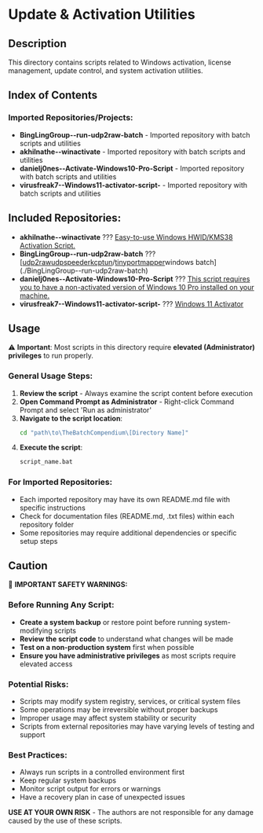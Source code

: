 # Update & Activation Utilities

## Description

This directory contains scripts related to Windows activation, license management, update control, and system activation utilities.

## Index of Contents

### Imported Repositories/Projects:
- **BingLingGroup--run-udp2raw-batch** - Imported repository with batch scripts and utilities
- **akhilnathe--winactivate** - Imported repository with batch scripts and utilities
- **danielj0nes--Activate-Windows10-Pro-Script** - Imported repository with batch scripts and utilities
- **virusfreak7--Windows11-activator-script-** - Imported repository with batch scripts and utilities

## Included Repositories:
- **akhilnathe--winactivate** ??? [Easy-to-use Windows HWID/KMS38 Activation Script.](./akhilnathe--winactivate)
- **BingLingGroup--run-udp2raw-batch** ??? [[udp2raw](https://github.com/wangyu-/udp2raw-tunnel)[udpspeeder](https://github.com/wangyu-/UDPspeeder)[kcptun](https://github.com/xtaci/kcptun)/[tinyportmapper](https://github.com/wangyu-/tinyPortMapper)windows batch](./BingLingGroup--run-udp2raw-batch)
- **danielj0nes--Activate-Windows10-Pro-Script** ??? [This script requires you to have a non-activated version of Windows 10 Pro installed on your machine.](./danielj0nes--Activate-Windows10-Pro-Script)
- **virusfreak7--Windows11-activator-script-** ??? [Windows 11 Activator](./virusfreak7--Windows11-activator-script-)

## Usage

⚠️ **Important**: Most scripts in this directory require **elevated (Administrator) privileges** to run properly.

### General Usage Steps:
1. **Review the script** - Always examine the script content before execution
2. **Open Command Prompt as Administrator** - Right-click Command Prompt and select 'Run as administrator'
3. **Navigate to the script location**:
   ```cmd
   cd "path\to\TheBatchCompendium\[Directory Name]"
   ```
4. **Execute the script**:
   ```cmd
   script_name.bat
   ```

### For Imported Repositories:
- Each imported repository may have its own README.md file with specific instructions
- Check for documentation files (README.md, .txt files) within each repository folder
- Some repositories may require additional dependencies or specific setup steps

## Caution

🛑 **IMPORTANT SAFETY WARNINGS:**

### Before Running Any Script:
- **Create a system backup** or restore point before running system-modifying scripts
- **Review the script code** to understand what changes will be made
- **Test on a non-production system** first when possible
- **Ensure you have administrative privileges** as most scripts require elevated access

### Potential Risks:
- Scripts may modify system registry, services, or critical system files
- Some operations may be irreversible without proper backups
- Improper usage may affect system stability or security
- Scripts from external repositories may have varying levels of testing and support

### Best Practices:
- Always run scripts in a controlled environment first
- Keep regular system backups
- Monitor script output for errors or warnings
- Have a recovery plan in case of unexpected issues

**USE AT YOUR OWN RISK** - The authors are not responsible for any damage caused by the use of these scripts.
